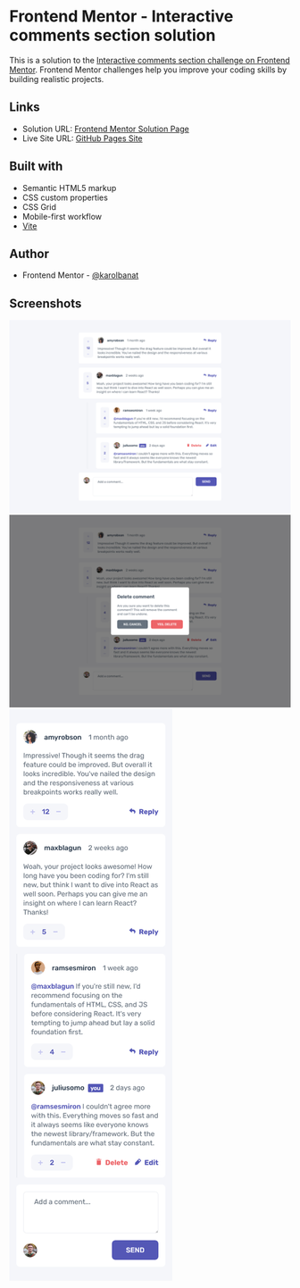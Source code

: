 # Frontend Mentor - Interactive comments section solution

This is a solution to the [Interactive comments section challenge on Frontend Mentor](https://www.frontendmentor.io/challenges/interactive-comments-section-iG1RugEG9). Frontend Mentor challenges help you improve your coding skills by building realistic projects.

## Links

- Solution URL: [Frontend Mentor Solution Page](https://your-solution-url.com)
- Live Site URL: [GitHub Pages Site](https://your-live-site-url.com)

## Built with

- Semantic HTML5 markup
- CSS custom properties
- CSS Grid
- Mobile-first workflow
- [Vite](https://vitejs.dev/)

## Author

- Frontend Mentor - [@karolbanat](https://www.frontendmentor.io/profile/karolbanat)

## Screenshots

![](./screenshots/screenshot-desktop.png)
![](./screenshots/screenshot-modal.png)
![](./screenshots/screenshot-mobile.png)
